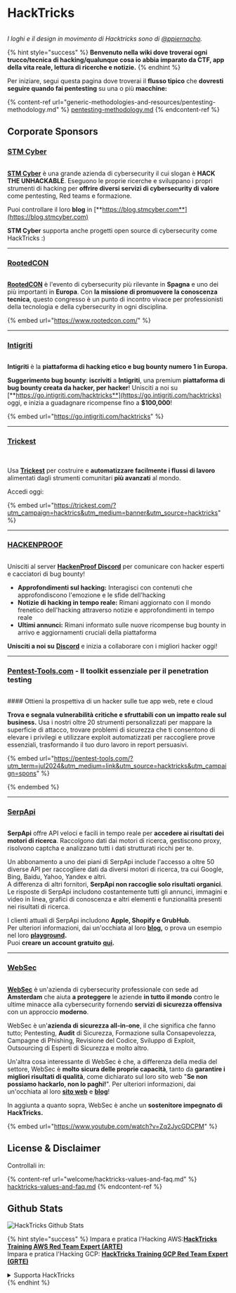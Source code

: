 # HackTricks

<figure><img src=".gitbook/assets/hacktricks.gif" alt=""><figcaption></figcaption></figure>

_I loghi e il design in movimento di Hacktricks sono di_ [_@ppiernacho_](https://www.instagram.com/ppieranacho/)_._

{% hint style="success" %}
**Benvenuto nella wiki dove troverai ogni trucco/tecnica di hacking/qualunque cosa io abbia imparato da CTF, app della vita reale, lettura di ricerche e notizie.**
{% endhint %}

Per iniziare, segui questa pagina dove troverai il **flusso tipico** che **dovresti seguire quando fai pentesting** su una o più **macchine:**

{% content-ref url="generic-methodologies-and-resources/pentesting-methodology.md" %}
[pentesting-methodology.md](generic-methodologies-and-resources/pentesting-methodology.md)
{% endcontent-ref %}

## Corporate Sponsors

### [STM Cyber](https://www.stmcyber.com)

<figure><img src=".gitbook/assets/stm (1).png" alt=""><figcaption></figcaption></figure>

[**STM Cyber**](https://www.stmcyber.com) è una grande azienda di cybersecurity il cui slogan è **HACK THE UNHACKABLE**. Eseguono le proprie ricerche e sviluppano i propri strumenti di hacking per **offrire diversi servizi di cybersecurity di valore** come pentesting, Red teams e formazione.

Puoi controllare il loro **blog** in [**https://blog.stmcyber.com**](https://blog.stmcyber.com)

**STM Cyber** supporta anche progetti open source di cybersecurity come HackTricks :)

***

### [RootedCON](https://www.rootedcon.com/)

<figure><img src=".gitbook/assets/image (45).png" alt=""><figcaption></figcaption></figure>

[**RootedCON**](https://www.rootedcon.com) è l'evento di cybersecurity più rilevante in **Spagna** e uno dei più importanti in **Europa**. Con **la missione di promuovere la conoscenza tecnica**, questo congresso è un punto di incontro vivace per professionisti della tecnologia e della cybersecurity in ogni disciplina.

{% embed url="https://www.rootedcon.com/" %}

***

### [Intigriti](https://www.intigriti.com)

<figure><img src=".gitbook/assets/image (47).png" alt=""><figcaption></figcaption></figure>

**Intigriti** è la **piattaforma di hacking etico e bug bounty numero 1 in Europa.**

**Suggerimento bug bounty**: **iscriviti** a **Intigriti**, una premium **piattaforma di bug bounty creata da hacker, per hacker**! Unisciti a noi su [**https://go.intigriti.com/hacktricks**](https://go.intigriti.com/hacktricks) oggi, e inizia a guadagnare ricompense fino a **$100,000**!

{% embed url="https://go.intigriti.com/hacktricks" %}

***

### [Trickest](https://trickest.com/?utm\_campaign=hacktrics\&utm\_medium=banner\&utm\_source=hacktricks)

<figure><img src=".gitbook/assets/image (48).png" alt=""><figcaption></figcaption></figure>

\
Usa [**Trickest**](https://trickest.com/?utm\_campaign=hacktrics\&utm\_medium=banner\&utm\_source=hacktricks) per costruire e **automatizzare facilmente i flussi di lavoro** alimentati dagli strumenti comunitari **più avanzati** al mondo.

Accedi oggi:

{% embed url="https://trickest.com/?utm_campaign=hacktrics&utm_medium=banner&utm_source=hacktricks" %}

***

### [HACKENPROOF](https://bit.ly/3xrrDrL)

<figure><img src=".gitbook/assets/image (50).png" alt=""><figcaption></figcaption></figure>

Unisciti al server [**HackenProof Discord**](https://discord.com/invite/N3FrSbmwdy) per comunicare con hacker esperti e cacciatori di bug bounty!

* **Approfondimenti sul hacking:** Interagisci con contenuti che approfondiscono l'emozione e le sfide dell'hacking
* **Notizie di hacking in tempo reale:** Rimani aggiornato con il mondo frenetico dell'hacking attraverso notizie e approfondimenti in tempo reale
* **Ultimi annunci:** Rimani informato sulle nuove ricompense bug bounty in arrivo e aggiornamenti cruciali della piattaforma

**Unisciti a noi su** [**Discord**](https://discord.com/invite/N3FrSbmwdy) e inizia a collaborare con i migliori hacker oggi!

***

### [Pentest-Tools.com](https://pentest-tools.com/?utm\_term=jul2024\&utm\_medium=link\&utm\_source=hacktricks\&utm\_campaign=spons) - Il toolkit essenziale per il penetration testing

<figure><img src="/.gitbook/assets/pentest-tools.svg" alt=""><figcaption></figcaption></figure>

#### Ottieni la prospettiva di un hacker sulle tue app web, rete e cloud

**Trova e segnala vulnerabilità critiche e sfruttabili con un impatto reale sul business.** Usa i nostri oltre 20 strumenti personalizzati per mappare la superficie di attacco, trovare problemi di sicurezza che ti consentono di elevare i privilegi e utilizzare exploit automatizzati per raccogliere prove essenziali, trasformando il tuo duro lavoro in report persuasivi.

{% embed url="https://pentest-tools.com/?utm_term=jul2024&utm_medium=link&utm_source=hacktricks&utm_campaign=spons" %}


{% endembed %}

***

### [SerpApi](https://serpapi.com/)

<figure><img src=".gitbook/assets/image (1254).png" alt=""><figcaption></figcaption></figure>

**SerpApi** offre API veloci e facili in tempo reale per **accedere ai risultati dei motori di ricerca**. Raccolgono dati dai motori di ricerca, gestiscono proxy, risolvono captcha e analizzano tutti i dati strutturati ricchi per te.

Un abbonamento a uno dei piani di SerpApi include l'accesso a oltre 50 diverse API per raccogliere dati da diversi motori di ricerca, tra cui Google, Bing, Baidu, Yahoo, Yandex e altri.\
A differenza di altri fornitori, **SerpApi non raccoglie solo risultati organici**. Le risposte di SerpApi includono costantemente tutti gli annunci, immagini e video in linea, grafici di conoscenza e altri elementi e funzionalità presenti nei risultati di ricerca.

I clienti attuali di SerpApi includono **Apple, Shopify e GrubHub**.\
Per ulteriori informazioni, dai un'occhiata al loro [**blog**](https://serpapi.com/blog/)**,** o prova un esempio nel loro [**playground**](https://serpapi.com/playground)**.**\
Puoi **creare un account gratuito** [**qui**](https://serpapi.com/users/sign\_up)**.**

***

### [WebSec](https://websec.nl/)

<figure><img src=".gitbook/assets/websec (1).svg" alt=""><figcaption></figcaption></figure>

[**WebSec**](https://websec.nl) è un'azienda di cybersecurity professionale con sede ad **Amsterdam** che aiuta **a proteggere** le aziende **in tutto il mondo** contro le ultime minacce alla cybersecurity fornendo **servizi di sicurezza offensiva** con un approccio **moderno**.

WebSec è un'**azienda di sicurezza all-in-one**, il che significa che fanno tutto; Pentesting, **Audit** di Sicurezza, Formazione sulla Consapevolezza, Campagne di Phishing, Revisione del Codice, Sviluppo di Exploit, Outsourcing di Esperti di Sicurezza e molto altro.

Un'altra cosa interessante di WebSec è che, a differenza della media del settore, WebSec è **molto sicura delle proprie capacità**, tanto da **garantire i migliori risultati di qualità**, come dichiarato sul loro sito web "**Se non possiamo hackarlo, non lo paghi!**". Per ulteriori informazioni, dai un'occhiata al loro [**sito web**](https://websec.nl/en/) e [**blog**](https://websec.nl/blog/)!

In aggiunta a quanto sopra, WebSec è anche un **sostenitore impegnato di HackTricks.**

{% embed url="https://www.youtube.com/watch?v=Zq2JycGDCPM" %}

## License & Disclaimer

Controllali in:

{% content-ref url="welcome/hacktricks-values-and-faq.md" %}
[hacktricks-values-and-faq.md](welcome/hacktricks-values-and-faq.md)
{% endcontent-ref %}

## Github Stats

![HackTricks Github Stats](https://repobeats.axiom.co/api/embed/68f8746802bcf1c8462e889e6e9302d4384f164b.svg)

{% hint style="success" %}
Impara e pratica l'Hacking AWS:<img src=".gitbook/assets/arte.png" alt="" data-size="line">[**HackTricks Training AWS Red Team Expert (ARTE)**](https://training.hacktricks.xyz/courses/arte)<img src=".gitbook/assets/arte.png" alt="" data-size="line">\
Impara e pratica l'Hacking GCP: <img src=".gitbook/assets/grte.png" alt="" data-size="line">[**HackTricks Training GCP Red Team Expert (GRTE)**<img src=".gitbook/assets/grte.png" alt="" data-size="line">](https://training.hacktricks.xyz/courses/grte)

<details>

<summary>Supporta HackTricks</summary>

* Controlla i [**piani di abbonamento**](https://github.com/sponsors/carlospolop)!
* **Unisciti al** 💬 [**gruppo Discord**](https://discord.gg/hRep4RUj7f) o al [**gruppo telegram**](https://t.me/peass) o **seguici** su **Twitter** 🐦 [**@hacktricks\_live**](https://twitter.com/hacktricks\_live)**.**
* **Condividi trucchi di hacking inviando PR ai** [**HackTricks**](https://github.com/carlospolop/hacktricks) e [**HackTricks Cloud**](https://github.com/carlospolop/hacktricks-cloud) repos di github.

</details>
{% endhint %}

